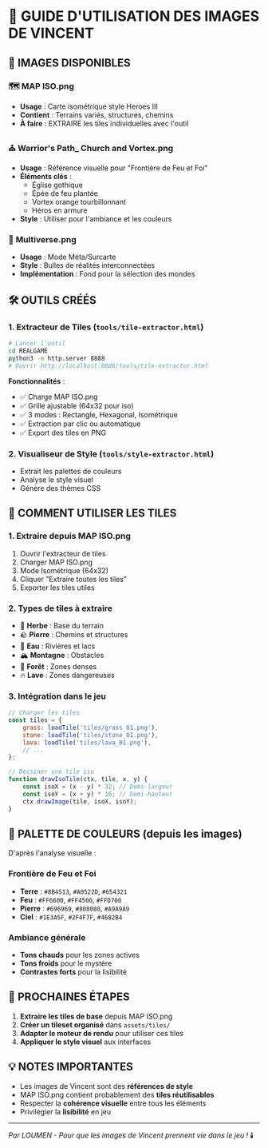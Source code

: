 # 🎨 GUIDE D'UTILISATION DES IMAGES DE VINCENT

## 📁 IMAGES DISPONIBLES

### 🗺️ **MAP ISO.png**
- **Usage** : Carte isométrique style Heroes III
- **Contient** : Terrains variés, structures, chemins
- **À faire** : EXTRAIRE les tiles individuelles avec l'outil

### ⛪ **Warrior's Path_ Church and Vortex.png**
- **Usage** : Référence visuelle pour "Frontière de Feu et Foi"
- **Éléments clés** :
  - Église gothique
  - Épée de feu plantée
  - Vortex orange tourbillonnant
  - Héros en armure
- **Style** : Utiliser pour l'ambiance et les couleurs

### 🌌 **Multiverse.png**
- **Usage** : Mode Méta/Surcarte
- **Style** : Bulles de réalités interconnectées
- **Implémentation** : Fond pour la sélection des mondes

## 🛠️ OUTILS CRÉÉS

### 1. **Extracteur de Tiles** (`tools/tile-extractor.html`)
```bash
# Lancer l'outil
cd REALGAME
python3 -m http.server 8888
# Ouvrir http://localhost:8888/tools/tile-extractor.html
```

**Fonctionnalités** :
- ✅ Charge MAP ISO.png
- ✅ Grille ajustable (64x32 pour iso)
- ✅ 3 modes : Rectangle, Hexagonal, Isométrique
- ✅ Extraction par clic ou automatique
- ✅ Export des tiles en PNG

### 2. **Visualiseur de Style** (`tools/style-extractor.html`)
- Extrait les palettes de couleurs
- Analyse le style visuel
- Génère des thèmes CSS

## 📐 COMMENT UTILISER LES TILES

### 1. **Extraire depuis MAP ISO.png**
1. Ouvrir l'extracteur de tiles
2. Charger MAP ISO.png
3. Mode Isométrique (64x32)
4. Cliquer "Extraire toutes les tiles"
5. Exporter les tiles utiles

### 2. **Types de tiles à extraire**
- 🌿 **Herbe** : Base du terrain
- 🪨 **Pierre** : Chemins et structures
- 🌊 **Eau** : Rivières et lacs
- 🏔️ **Montagne** : Obstacles
- 🌳 **Forêt** : Zones denses
- 🔥 **Lave** : Zones dangereuses

### 3. **Intégration dans le jeu**
```javascript
// Charger les tiles
const tiles = {
    grass: loadTile('tiles/grass_01.png'),
    stone: loadTile('tiles/stone_01.png'),
    lava: loadTile('tiles/lava_01.png'),
    // ...
};

// Dessiner une tile iso
function drawIsoTile(ctx, tile, x, y) {
    const isoX = (x - y) * 32; // Demi-largeur
    const isoY = (x + y) * 16; // Demi-hauteur
    ctx.drawImage(tile, isoX, isoY);
}
```

## 🎨 PALETTE DE COULEURS (depuis les images)

D'après l'analyse visuelle :

### Frontière de Feu et Foi
- **Terre** : `#8B4513`, `#A0522D`, `#654321`
- **Feu** : `#FF6600`, `#FF4500`, `#FFD700`
- **Pierre** : `#696969`, `#808080`, `#A9A9A9`
- **Ciel** : `#1E3A5F`, `#2F4F7F`, `#4682B4`

### Ambiance générale
- **Tons chauds** pour les zones actives
- **Tons froids** pour le mystère
- **Contrastes forts** pour la lisibilité

## 🚀 PROCHAINES ÉTAPES

1. **Extraire les tiles de base** depuis MAP ISO.png
2. **Créer un tileset organisé** dans `assets/tiles/`
3. **Adapter le moteur de rendu** pour utiliser ces tiles
4. **Appliquer le style visuel** aux interfaces

## 💡 NOTES IMPORTANTES

- Les images de Vincent sont des **références de style**
- MAP ISO.png contient probablement des **tiles réutilisables**
- Respecter la **cohérence visuelle** entre tous les éléments
- Privilégier la **lisibilité** en jeu

---

*Par LOUMEN - Pour que les images de Vincent prennent vie dans le jeu !* 🕯️